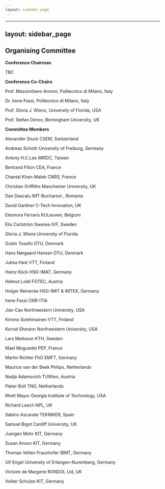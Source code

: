 ```yaml
---
layout: sidebar_page
---
```


---
layout: sidebar_page
---

## Organising Committee

**Conference Chairman**

TBC

**Conference Co-Chairs**

Prof. Massimiliano Annoni,     Politecnico di Milano, Italy

Dr. Irene Fassi,               Politecnico di Milano, Italy

Prof. Gloria J. Wiens,         University of Florida, USA

Prof. Stefan Dimov,	      Birmingham University, UK

**Committee Members**

Alexander Stuck 	     CSEM, Switzerland

Andreas Schoth 	             University of Freiburg, Germany

Antony H.C.Lee	             MIRDC, Taiwan

Bertrand Fillon	            CEA, France

Chantal Khan-Malek	    CNRS, France

Christian Griffiths 	    Manchester University, UK

Dan Dascalu	            IMT-Bucharest , Romania

David Gardner	           C-Tech Innovation, UK 

Eleonora Ferraris 	   KULeuven, Belgium

Elis Carlström 	           Swerea-IVF, Sweden

Gloria J. Wiens	           University of Florida

Guido Tosello	           DTU, Denmark

Hans Nørgaard Hansen	   DTU, Denmark

Jukka Hast 	           VTT, Finland 

Heinz Kück 	           HSG-IMAT, Germany

Helmut Loibl 	           FOTEC, Austria 

Holger Reinecke 	   HSG-IMIT & IMTEK, Germany

Irene Fassi                CNR-ITIA

Jian Cao 	           Northwestern University, USA

Kimmo Solehmainen 	   VTT, Finland  
 
Kornel Ehmann 	           Northwestern University, USA

Lars Mattsson 	           KTH, Sweden

Mael Moguedet	           PEP, France  

Martin Richter 	           FhG EMFT, Germany

Maurice van der Beek 	  Philips, Netherlands

Nadja Adamovich	          TUWien, Austria 

Pieter Bolt 	          TNO, Netherlands

Rhett Mayor	          Georgia Institute of Technology, USA 

Richard Leach 	          NPL, UK 

Sabino Azcarate	         TEKNIKER, Spain

Samuel Bigot	        Cardiff University, UK

Juergen Mohr	        KIT, Germany 

Susan Anson 	        KIT, Germany 

Thomas Velten	        Fraunhofer IBMT, Germany

Ulf Engel 	        University of Erlangen-Nuremberg, Germany

Victoire de Margerie    RONDOL Ltd, UK

Volker Schulze 	        KIT, Germany
